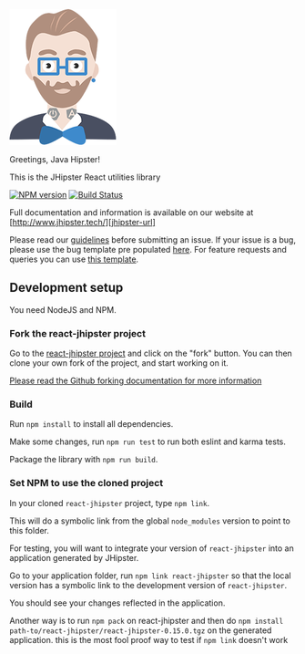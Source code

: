 [![Logo][jhipster-image]][jhipster-url]

Greetings, Java Hipster!

This is the JHipster React utilities library


[![NPM version][npm-image]][npm-url]
[![Build Status][github-actions-image]][github-actions-url]

Full documentation and information is available on our website at [http://www.jhipster.tech/][jhipster-url]

Please read our [guidelines](https://github.com/jhipster/generator-jhipster/CONTRIBUTING.md#submitting-an-issue) before submitting an issue. If your issue is a bug, please use the bug template pre populated [here](https://github.com/jhipster/generator-jhipster/issues/new). For feature requests and queries you can use [this template][feature-template].

[github-actions-image]: https://github.com/jhipster/react-jhipster/workflows/ci.yml/badge.svg
[github-actions-url]: https://github.com/jhipster/react-jhipster/actions

[jhipster-image]: https://raw.githubusercontent.com/jhipster/jhipster.github.io/main/images/logo/logo-jhipster2x.png
[jhipster-url]: http://www.jhipster.tech/
[npm-image]: https://badge.fury.io/js/react-jhipster.svg
[npm-url]: https://npmjs.org/package/react-jhipster
[feature-template]: https://github.com/jhipster/generator-jhipster/issues/new?body=*%20**Overview%20of%20the%20request**%0A%0A%3C!--%20what%20is%20the%20query%20or%20request%20--%3E%0A%0A*%20**Motivation%20for%20or%20Use%20Case**%20%0A%0A%3C!--%20explain%20why%20this%20is%20a%20required%20for%20you%20--%3E%0A%0A%0A*%20**Browsers%20and%20Operating%20System**%20%0A%0A%3C!--%20is%20this%20a%20problem%20with%20all%20browsers%20or%20only%20IE8%3F%20--%3E%0A%0A%0A*%20**Related%20issues**%20%0A%0A%3C!--%20has%20a%20similar%20issue%20been%20reported%20before%3F%20--%3E%0A%0A*%20**Suggest%20a%20Fix**%20%0A%0A%3C!--%20if%20you%20can%27t%20fix%20this%20yourself%2C%20perhaps%20you%20can%20point%20to%20what%20might%20be%0A%20%20causing%20the%20problem%20(line%20of%20code%20or%20commit)%20--%3E

## Development setup

You need NodeJS and NPM.

### Fork the react-jhipster project

Go to the [react-jhipster project](https://github.com/jhipster/react-jhipster) and click on the "fork" button. You can then clone your own fork of the project, and start working on it.

[Please read the Github forking documentation for more information](https://help.github.com/articles/fork-a-repo)

### Build

Run `npm install` to install all dependencies.

Make some changes, run `npm run test` to run both eslint and karma tests.

Package the library with `npm run build`.

### Set NPM to use the cloned project

In your cloned `react-jhipster` project, type `npm link`.

This will do a symbolic link from the global `node_modules` version to point to this folder.

For testing, you will want to integrate your version of `react-jhipster` into an application generated by JHipster.

Go to your application folder, run `npm link react-jhipster` so that the local version has a symbolic link to the development version of `react-jhipster`.

You should see your changes reflected in the application.

Another way is to run `npm pack` on react-jhipster and then do `npm install path-to/react-jhipster/react-jhipster-0.15.0.tgz` on the generated application. this is the most fool proof way to test if `npm link` doesn't work
